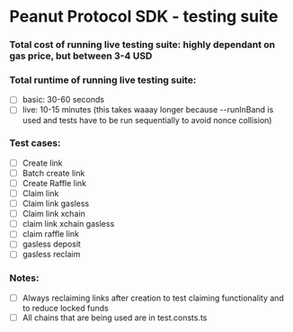 # Peanut Protocol SDK - testing suite

### Total cost of running live testing suite: highly dependant on gas price, but between 3-4 USD

### Total runtime of running live testing suite:

-   [ ] basic: 30-60 seconds
-   [ ] live: 10-15 minutes (this takes waaay longer because --runInBand is used and tests have to be run sequentially to avoid nonce collision)

### Test cases:

-   [ ] Create link
-   [ ] Batch create link
-   [ ] Create Raffle link
-   [ ] Claim link
-   [ ] Claim link gasless
-   [ ] Claim link xchain
-   [ ] claim link xchain gasless
-   [ ] claim raffle link
-   [ ] gasless deposit
-   [ ] gasless reclaim

### Notes:

-   [ ] Always reclaiming links after creation to test claiming functionality and to reduce locked funds
-   [ ] All chains that are being used are in test.consts.ts
